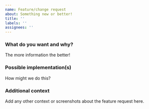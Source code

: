 ```yaml
---
name: Feature/change request
about: Something new or better!
title: ''
labels: ''
assignees: ''
---
```


### What do you want and why?

The more information the better!

### Possible implementation(s)

How might we do this?

### Additional context

Add any other context or screenshots about the feature request here.
